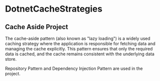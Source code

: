# DotnetCacheStrategies

## Cache Aside Project

The cache-aside pattern (also known as "lazy loading") is a widely used caching strategy where the application is responsible for fetching data and managing the cache explicitly. This pattern ensures that only the required data is cached, and the cache remains consistent with the underlying data store.

Repository Pattern and Dependency Injection Pattern are used in the project.
